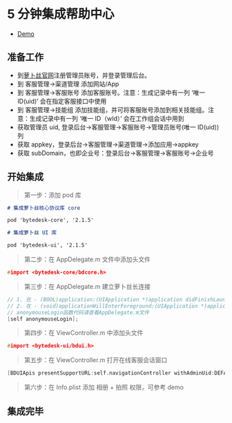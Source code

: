 # 5 分钟集成帮助中心

- [Demo](https://github.com/Bytedesk/bytedesk-ios/tree/master/Tutorial/helpcenter)

## 准备工作

- 到[萝卜丝官网](https://www.bytedesk.com/antv/user/login)注册管理员账号，并登录管理后台。
- 到 客服管理->渠道管理 添加网站/App
- 到 客服管理->客服账号 添加客服账号。注意：生成记录中有一列 ‘唯一 ID(uid)’ 会在指定客服接口中使用
- 到 客服管理->技能组 添加技能组，并可将客服账号添加到相关技能组。注意：生成记录中有一列 ‘唯一 ID（wId）’ 会在工作组会话中用到
- 获取管理员 uid, 登录后台->客服管理->客服账号->管理员账号(唯一 ID(uid))列
- 获取 appkey，登录后台->客服管理->渠道管理->添加应用->appkey
- 获取 subDomain，也即企业号：登录后台->客服管理->客服账号->企业号

## 开始集成

> 第一步：添加 pod 库

```md
# 集成萝卜丝核心协议库 core

pod 'bytedesk-core', '2.1.5'

# 集成萝卜丝 UI 库

pod 'bytedesk-ui', '2.1.5'
```

> 第二步：在 AppDelegate.m 文件中添加头文件

```c++
#import <bytedesk-core/bdcore.h>
```

> 第三步：在 AppDelegate.m 建立萝卜丝长连接

```c++
// 1. 在 - (BOOL)application:(UIApplication *)application didFinishLaunchingWithOptions:(NSDictionary *)launchOptions中添加
// 2. 在 - (void)applicationWillEnterForeground:(UIApplication *)application中添加
// anonymouseLogin函数代码请查看AppDelegate.m文件
[self anonymouseLogin];
```

> 第四步：在 ViewController.m 中添加头文件

```c++
#import <bytedesk-ui/bdui.h>
```

> 第五步：在 ViewController.m 打开在线客服会话窗口

```c++
[BDUIApis presentSupportURL:self.navigationController withAdminUid:DEFAULT_TEST_ADMIN_UID];
```

> 第六步：在 Info.plist 添加 相册 + 拍照 权限，可参考 demo

## 集成完毕
